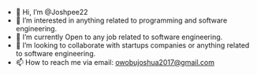 - 👋 Hi, I’m @Joshpee22
- 👀 I’m interested in anything related to programming and software engineering.
- 🌱 I’m currently Open to any job related to software engineering.
- 💞️ I’m looking to collaborate with startups companies or anything related to software engineering.
- 📫 How to reach me via email: owobujoshua2017@gmail.com

<!---
Joshpee22/Joshpee22 is a ✨ special ✨ repository because its `README.md` (this file) appears on your GitHub profile.
You can click the Preview link to take a look at your changes.
--->
